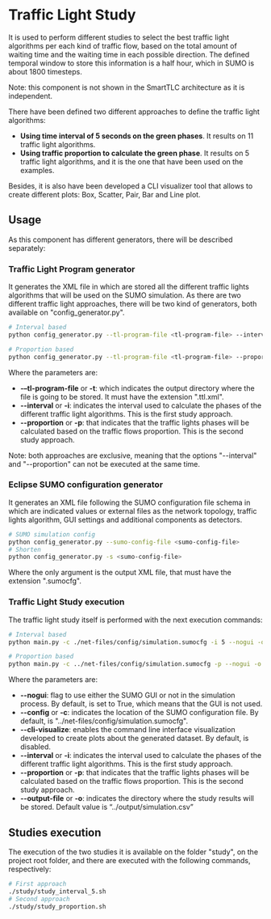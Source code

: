 #  Traffic Light Study

It is used to perform different studies to select the best traffic light algorithms per each kind of traffic flow, based 
on the total amount of waiting time and the waiting time in each possible direction. The defined temporal window to
store this information is a half hour, which in SUMO is about 1800 timesteps.

Note: this component is not shown in the SmartTLC architecture as it is independent.

There have been defined two different approaches to define the traffic light algorithms:
- **Using time interval of 5 seconds on the green phases**. It results on 11 traffic light algorithms.
- **Using traffic proportion to calculate the green phase**. It results on 5 traffic light algorithms, and it is the one 
  that have been used on the examples.

Besides, it is also have been developed a CLI visualizer tool that allows to create different plots: Box, Scatter, Pair, 
Bar and Line plot.

## Usage
As this component has different generators, there will be described separately:

### Traffic Light Program generator
It generates the XML file in which are stored all the different traffic lights algorithms that will be used on the SUMO
simulation. As there are two different traffic light approaches, there will be two kind of generators, both available on
"config_generator.py".

```sh
# Interval based
python config_generator.py --tl-program-file <tl-program-file> --interval <seconds>

# Proportion based
python config_generator.py --tl-program-file <tl-program-file> --proportion
```

Where the parameters are: 
- **-–tl-program-file** or **-t**: which indicates the output directory where the file is going to be stored. It must 
  have the extension ".ttl.xml".
- **--interval** or **-i**: indicates the interval used to calculate the phases of the different traffic light 
  algorithms. This is the first study approach. 
- **--proportion** or **-p**: that indicates that the traffic lights phases will be calculated based on the traffic 
  flows proportion. This is the second study approach.

Note: both approaches are exclusive, meaning that the options "--interval" and "--proportion" can not be executed at
the same time.

### Eclipse SUMO configuration generator
It generates an XML file following the SUMO configuration file schema in which are indicated values or external files as
the network topology, traffic lights algorithm, GUI settings and additional components as detectors.

```sh
# SUMO simulation config
python config_generator.py --sumo-config-file <sumo-config-file>
# Shorten 
python config_generator.py -s <sumo-config-file>
```

Where the only argument is the output XML file, that must have the extension ".sumocfg".

### Traffic Light Study execution
The traffic light study itself is performed with the next execution commands:
  
```sh
# Interval based
python main.py -c ./net-files/config/simulation.sumocfg -i 5 --nogui -o ../output/simulation_interval_5.csv

# Proportion based
python main.py -c ../net-files/config/simulation.sumocfg -p --nogui -o ../output/simulation_proportion.csv
```

Where the parameters are:
- **--nogui**: flag to use either the SUMO GUI or not in the simulation process. By default, is set to True, 
  which means that the GUI is not used.
- **--config** or **-c**: indicates the location of the SUMO configuration file. By default, is 
  "../net-files/config/simulation.sumocfg". 
- **--cli-visualize**: enables the command line interface visualization developed to create plots about the generated 
  dataset. By default, is disabled. 
- **--interval** or **-i**: indicates the interval used to calculate the phases of the different traffic light 
  algorithms. This is the first study approach. 
- **--proportion** or **-p**: that indicates that the traffic lights phases will be calculated based on the traffic 
  flows proportion. This is the second study approach.
- **--output-file** or **-o**: indicates the directory where the study results will be stored. Default value is 
  “../output/simulation.csv”

## Studies execution
The execution of the two studies it is available on the folder "study", on the project root folder, and there are 
executed with the following commands, respectively:

```sh
# First approach
./study/study_interval_5.sh
# Second approach
./study/study_proportion.sh
```
